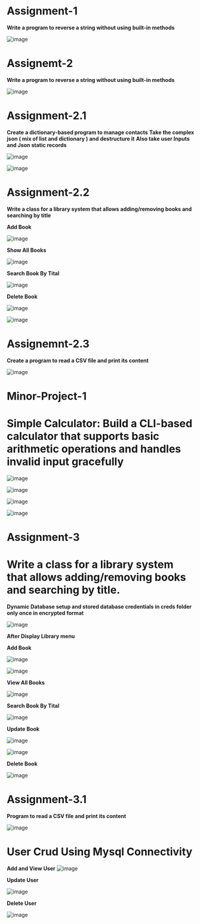 # Assignment-1
**Write a program to reverse a string without using built-in methods**

![image](https://github.com/user-attachments/assets/a2b41b92-4cea-4136-88bf-38b8772944ca)

# Assignemt-2 
**Write a program to reverse a string without using built-in methods**

![image](https://github.com/user-attachments/assets/e3984a95-71a9-4cd3-a285-310fd8a842e0)

# Assignment-2.1
**Create a dictionary-based program to manage contacts**
**Take the complex json ( mix of list and dictionary )  and destructure it**
**Also take user Inputs and Json static records**

![image](https://github.com/user-attachments/assets/bd918d85-bb5d-4a66-9f17-c4ad8551bda8)
  
![image](https://github.com/user-attachments/assets/22918071-6b91-4110-baa2-078103d6b88b)

# Assignment-2.2
**Write a class for a library system that allows adding/removing books and searching by title**

**Add Book**

![image](https://github.com/user-attachments/assets/19ba7ce5-6cd3-4022-ba74-145fb8234223)

**Show All Books**

![image](https://github.com/user-attachments/assets/1e2cb89c-d0c4-4cc5-90bb-ffcb32ec8990)

**Search Book By Tital**

![image](https://github.com/user-attachments/assets/6638537b-92ea-4aec-8ec4-f99b369eaf79)

**Delete Book**

![image](https://github.com/user-attachments/assets/3494a8a4-39e3-4acd-b756-fff2474c4091)

![image](https://github.com/user-attachments/assets/586314fb-e191-4e58-bf25-8771c73ea5c7)

# Assignemnt-2.3
**Create a program to read a CSV file and print its content**

![image](https://github.com/user-attachments/assets/5a00b36e-0d0a-426d-8612-c6c34148905d)

# Minor-Project-1
# Simple Calculator: Build a CLI-based calculator that supports basic arithmetic operations and handles invalid input gracefully

![image](https://github.com/user-attachments/assets/4af091f2-829b-4754-b6a0-ee031552799a)

![image](https://github.com/user-attachments/assets/d044fcb7-8937-4f39-9103-e5f8aebc3b77)

![image](https://github.com/user-attachments/assets/dfe348fb-a527-4790-a692-cb5f1b787e73)

![image](https://github.com/user-attachments/assets/8f9798f0-dc67-4e0e-a4c8-6a56ecc0aef5)

# Assignment-3

# Write a class for a library system that allows adding/removing books and searching by title.

**Dynamic Database setup and stored database credentials in creds folder only once in encrypted format**

![image](https://github.com/user-attachments/assets/7b123331-7121-41ae-9031-f727aa5c05ed)

**After Display Library menu**

**Add Book**

![image](https://github.com/user-attachments/assets/2db06650-bf42-49b2-91da-14574b0fcd5c)

![image](https://github.com/user-attachments/assets/9580c47e-05ef-4743-8cc2-7f599a73fbbc)

**View All Books**

![image](https://github.com/user-attachments/assets/3028559a-53d5-4d2f-add8-cd0485121a49)

**Search Book By Tital**

![image](https://github.com/user-attachments/assets/ab10c3de-0298-49f7-99c3-262675ebce06)

**Update Book**

![image](https://github.com/user-attachments/assets/1c4be102-8c99-4910-a4df-cc0175870987)

![image](https://github.com/user-attachments/assets/978fcc9a-e1af-454a-8a27-047493dd951d)

**Delete Book**

![image](https://github.com/user-attachments/assets/f840d292-4a3b-4f63-bf7f-74231eebaaf2)

# Assignment-3.1
**Program to read a CSV file and print its content**

![image](https://github.com/user-attachments/assets/3a04e8da-3f94-4ca9-ad7a-a682c6ac13c6)

# User Crud Using Mysql Connectivity

**Add and View User**
![image](https://github.com/user-attachments/assets/3d8a7169-295a-4a42-b26f-3292a14c701a)

**Update User**

![image](https://github.com/user-attachments/assets/6c2f45cc-49e5-419e-935e-c7bdcf10e0db)

**Delete User**

![image](https://github.com/user-attachments/assets/d84287cc-f511-4cfe-a470-b30c43d57b37)



